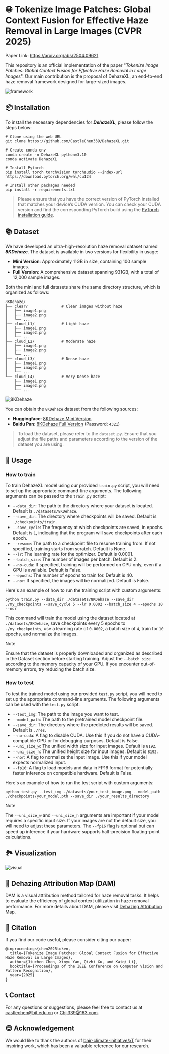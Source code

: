 # 🌐 Tokenize Image Patches: Global Context Fusion for Effective Haze Removal in Large Images (CVPR 2025)

Paper Link: https://arxiv.org/abs/2504.09621

This repository is an official implementation of the paper "*Tokenize Image Patches: Global Context Fusion for Effective Haze Removal in Large Images*". Our main contribution is the proposal of DehazeXL,  an end-to-end haze removal framework designed for large-sized images.

![framework](./assets/framework.png)



## 📦 Installation

To install the necessary dependencies for ***DehazeXL***, please follow the steps below:

```
# Clone using the web URL
git clone https://github.com/CastleChen339/DehazeXL.git

# Create conda env
conda create -n DehazeXL python=3.10
conda activate DehazeXL

# Install Pytorch
pip install torch torchvision torchaudio --index-url https://download.pytorch.org/whl/cu124

# Install other packages needed
pip install -r requirements.txt
```

> Please ensure that you have the correct version of PyTorch installed that matches your device’s CUDA version. You can check your CUDA version and find the corresponding PyTorch build using the [PyTorch installation guide](https://pytorch.org/get-started/locally/).



## 📚 Dataset

We have developed an ultra-high-resolution haze removal dataset named ***8KDehaze***. The dataset is available in two versions for flexibility in usage:

- **Mini Version**: Approximately 11GB in size, containing 100 sample images.
- **Full Version**: A comprehensive dataset spanning 931GB, with a total of 12,000 sample images.

Both the mini and full datasets share the same directory structure, which is organized as follows:

```
8KDehaze/
├── clear/               # Clear images without haze
│   ├── image1.png
│   ├── image2.png
│   └── ...
├── cloud_L1/            # Light haze
│   ├── image1.png
│   ├── image2.png
│   └── ...
├── cloud_L2/            # Moderate haze
│   ├── image1.png
│   ├── image2.png
│   └── ...
├── cloud_L3/            # Dense haze
│   ├── image1.png
│   ├── image2.png
│   └── ...
└── cloud_L4/            # Very Dense haze
    ├── image1.png
    ├── image2.png
    └── ...
```

![8KDehaze](./assets/8KDehaze.png)

You can obtain the `8KDehaze` dataset from the following sources:

- **Huggingface**: [8KDehaze Mini Version](https://huggingface.co/datasets/fengyanzi/8KDehaze_mini/tree/main)
- **Baidu Pan**: [8KDehaze Full Version]( https://pan.baidu.com/s/1-z7h-BLV7BxNg4Qp6Hi5uQ?pwd=4321) (Password: `4321`)

> To load the dataset, please refer to the `dataset.py`. Ensure that you adjust the file paths and parameters according to the version of the dataset you are using.



## 🚀 Usage

### How to train


To train DehazeXL model using our provided `train.py` script, you will need to set up the appropriate command-line arguments. The following arguments can be passed to the `train.py` script:

- `--data_dir`: The path to the directory where your dataset is located. Default is `./datasets/8KDehaze`.
- `--save_dir`: The directory where checkpoints will be saved. Default is `./checkpoints/train`.
- `--save_cycle`: The frequency at which checkpoints are saved, in epochs. Default is `1`, indicating that the program will save checkpoints after each epoch.
- `--resume`: The path to a checkpoint file to resume training from. If not specified, training starts from scratch. Default is None.
- `--lr`: The learning rate for the optimizer. Default is 0.0001.
- `--batch_size`: The number of images per batch. Default is 2.
- `--no-cuda`: If specified, training will be performed on CPU only, even if a GPU is available. Default is False.
- `--epochs`: The number of epochs to train for. Default is 40.
- `--nor`: If specified, the images will be normalized. Default is False.

Here's an example of how to run the training script with custom arguments:

```
python train.py --data_dir ./datasets/8KDehaze --save_dir ./my_checkpoints --save_cycle 5 --lr 0.0002 --batch_size 4 --epochs 10 --nor
```

This command will train the model using the dataset located at `./datasets/8KDehaze`, save checkpoints every 5 epochs to `./my_checkpoints`, use a learning rate of `0.0002`, a batch size of `4`, train for `10` epochs, and normalize the images.

> [!NOTE]
>
> Ensure that the dataset is properly downloaded and organized as described in the Dataset section before starting training. Adjust the `--batch_size` according to the memory capacity of your GPU. If you encounter out-of-memory errors, try reducing the batch size.

### How to test

To test the trained model using our provided `test.py` script, you will need to set up the appropriate command-line arguments. The following arguments can be used with the `test.py` script:

- `--test_img`: The path to the image you want to test.
- `--model_path`: The path to the pretrained model checkpoint file.
- `--save_dir`: The directory where the predicted results will be saved. Default is `./res`.
- `--no-cuda`: A flag to disable CUDA. Use this if you do not have a CUDA-compatible GPU or for debugging purposes. Default is False.
- `--uni_size_w`: The unified width size for input images. Default is `8192`.
- `--uni_size_h`: The unified height size for input images. Default is `8192`.
- `--nor`: A flag to normalize the input image. Use this if your model expects normalized input.
- `--fp16`: A flag to load models and data in FP16 format for potentially faster inference on compatible hardware. Default is False.

Here's an example of how to run the test script with custom arguments:

```
python test.py --test_img ./datasets/your_test_image.png --model_path ./checkpoints/your_model.pth --save_dir ./your_results_directory
```

> [!NOTE]
>
> The `--uni_size_w` and `--uni_size_h` arguments are important if your model requires a specific input size. If your images are not the default size, you will need to adjust these parameters.
> The `--fp16` flag is optional but can speed up inference if your hardware supports half-precision floating-point calculations.



## 🏞️ Visualization

![visual](./assets/visual.png)



## 🌈 Dehazing Attribution Map (DAM)

DAM is a visual attribution method tailored for haze removal tasks. It helps to evaluate the efficiency of global context utilization in haze removal performance. For more details about DAM, please visit [Dehazing Attribution Map](https://github.com/fengyanzi/DehazingAttributionMap).



## 📖 Citation

If you find our code useful, please consider citing our paper:

```
@inproceedings{chen2025token,
  title={Tokenize Image Patches: Global Context Fusion for Effective Haze Removal in Large Images},
  author={Jiuchen Chen, Xinyu Yan, Qizhi Xu, and Kaiqi Li},
  booktitle={Proceedings of the IEEE Conference on Computer Vision and Pattern Recognition},
  year={2025}
}
```



## 📞 Contact

For any questions or suggestions, please feel free to contact us at castlechen@bit.edu.cn or Chji339@163.com.



## 😊 Acknowledgement

We would like to thank the authors of [bair-climate-initiative/xT](https://github.com/bair-climate-initiative/xT) for their inspiring work, which has been a valuable reference for our research.

